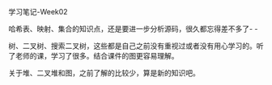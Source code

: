 学习笔记-Week02

哈希表、映射、集合的知识点，还是要进一步分析源码，很久都忘得差不多了- -

树、二叉树、搜索二叉树，这些都是自己之前没有重视过或者没有用心学习的。听了老师的课，学习了很多。结合课件的图更容易理解。

关于堆、二叉堆和图，之前了解的比较少，算是新的知识吧。
